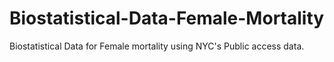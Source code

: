 # Biostatistical-Data-Female-Mortality
Biostatistical Data for Female mortality using NYC's Public access data. 
